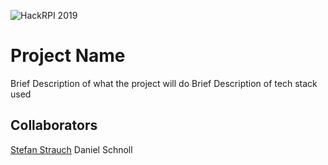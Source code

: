 ![HackRPI 2019](https://hackrpi.com/assets/squarewhite.png)

# Project Name

Brief Description of what the project will do
Brief Description of tech stack used

## Collaborators

[Stefan Strauch](mailto:%20sstrauc1@ramapo.edu)
Daniel Schnoll
